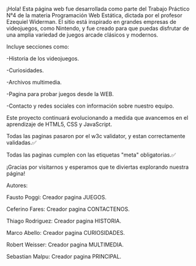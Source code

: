 ¡Hola!
Esta página web fue desarrollada como parte del Trabajo Práctico N°4 de la materia Programación Web Estática, dictada por el profesor Ezequiel Widerman.
El sitio está inspirado en grandes empresas de videojuegos, como Nintendo, y fue creado para que puedas disfrutar de una amplia variedad de juegos arcade clásicos y modernos.

Incluye secciones como:

-Historia de los videojuegos.

-Curiosidades.

-Archivos multimedia.

-Pagina para probar juegos desde la WEB.

-Contacto y redes sociales con información sobre nuestro equipo.

Este proyecto continuará evolucionando a medida que avancemos en el aprendizaje de HTML5, CSS y JavaScript.

Todas las paginas pasaron por el w3c validator, y estan correctamente validadas.✅

Todas las paginas cumplen con las etiquetas "meta" obligatorias.✅

¡Gracias por visitarnos y esperamos que te diviertas explorando nuestra página!

Autores:

Fausto Poggi: Creador pagina JUEGOS.

Ceferino Fares: Creador pagina CONTACTENOS.

Thiago Rodriguez: Creador pagina HISTORIA.

Marco Abello: Creador pagina CURIOSIDADES.

Robert Weisser: Creador pagina MULTIMEDIA.

Sebastian Malpu: Creador pagina PRINCIPAL.
